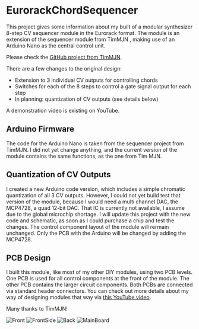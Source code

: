 # EurorackChordSequencer
This project gives some information about my built of a modular synthesizer 8-step CV sequencer module in the Eurorack format.
The module is an extension of the sequencer module from TimMJN , making use of an Arduino Nano as the central control unit.

Please check the [GitHub project from TimMJN](http://github.com/TimMJN/Arduino-Sequencer).

There are a few changes to the original design:
- Extension to 3 individual CV outputs for controlling chords
- Switches for each of the 8 steps to control a gate signal output for each step
- In planning: quantization of CV outputs (see details below)

A demonstration video is existing on YouTube.

## Arduino Firmware
The code for the Arduino Nano is taken from the sequencer project from TimMJN.
I did not yet change anything, and the current version of the module contains the same functions, as the one from Tim MJN.

## Quantization of CV Outputs
I created a new Arduino code version, which includes a simple chromatic quantization of all 3 CV outputs.
However, I could not yet build test that version of the module, because I would need a multi channel DAC, the MCP4728, a quad 12-bit DAC.
That IC is currently not available, I assume due to the global microchip shortage.
I will update this project with the new code and schematic, as soon as I could purchase a chip and test the changes.
The control component layout of the module will rermain unchanged. Only the PCB with the Arduino will be changed by adding the MCP4728.

## PCB Design
I built this module, like most of my other DIY modules, using two PCB levels. One PCB is used for all control components at the front of the module. The other PCB contains the larger circuit components.
Both PCBs are connected via standard header connectors.
You can check out more details about my way of designing modules that way via [this YouTube video](https://youtu.be/pXtuV9Pv-m4).

Many thanks to TimMJN!


![Front](https://user-images.githubusercontent.com/97026614/150731201-aff2b512-5bf7-41cf-ba18-e26e32674c4d.JPG)
![FrontSide](https://user-images.githubusercontent.com/97026614/150775298-86a71474-52ac-46d7-bc23-a0976e2a9e81.JPG)
![Back](https://user-images.githubusercontent.com/97026614/150775348-6887f31b-559f-4db2-9151-5f1113250aee.JPG)
![MainBoard](https://user-images.githubusercontent.com/97026614/150775392-d1e1c4a5-80a8-443a-8e66-608f4eda3d76.JPG)
